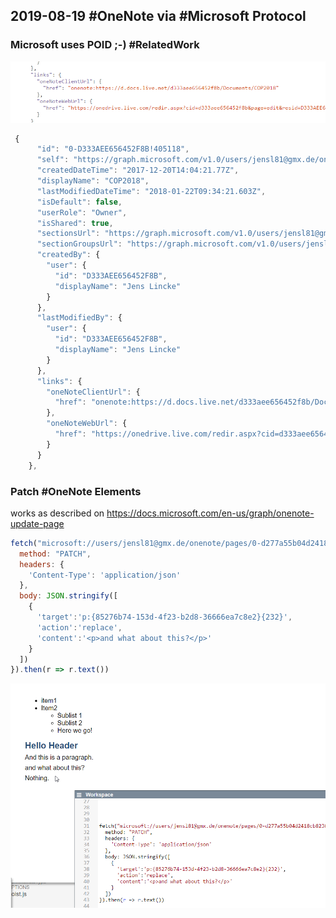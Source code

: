## 2019-08-19 #OneNote via #Microsoft Protocol

### Microsoft uses POID ;-) #RelatedWork

![](onenote_poid.png)


```javascript
 {
      "id": "0-D333AEE656452F8B!405118",
      "self": "https://graph.microsoft.com/v1.0/users/jensl81@gmx.de/onenote/notebooks/0-D333AEE656452F8B!405118",
      "createdDateTime": "2017-12-20T14:04:21.77Z",
      "displayName": "COP2018",
      "lastModifiedDateTime": "2018-01-22T09:34:21.603Z",
      "isDefault": false,
      "userRole": "Owner",
      "isShared": true,
      "sectionsUrl": "https://graph.microsoft.com/v1.0/users/jensl81@gmx.de/onenote/notebooks/0-D333AEE656452F8B!405118/sections",
      "sectionGroupsUrl": "https://graph.microsoft.com/v1.0/users/jensl81@gmx.de/onenote/notebooks/0-D333AEE656452F8B!405118/sectionGroups",
      "createdBy": {
        "user": {
          "id": "D333AEE656452F8B",
          "displayName": "Jens Lincke"
        }
      },
      "lastModifiedBy": {
        "user": {
          "id": "D333AEE656452F8B",
          "displayName": "Jens Lincke"
        }
      },
      "links": {
        "oneNoteClientUrl": {
          "href": "onenote:https://d.docs.live.net/d333aee656452f8b/Documents/COP2018"
        },
        "oneNoteWebUrl": {
          "href": "https://onedrive.live.com/redir.aspx?cid=d333aee656452f8b&page=edit&resid=D333AEE656452F8B!405118"
        }
      }
    },
```



### Patch #OneNote Elements

works as described on https://docs.microsoft.com/en-us/graph/onenote-update-page

```javascript
fetch("microsoft://users/jensl81@gmx.de/onenote/pages/0-d277a55b04d2418cb8238a97b25d6656!9-D333AEE656452F8B!169954/content", {
  method: "PATCH",
  headers: {
    'Content-Type': 'application/json'
  },
  body: JSON.stringify([
    {
      'target':'p:{85276b74-153d-4f23-b2d8-36666ea7c8e2}{232}',
      'action':'replace',
      'content':'<p>and what about this?</p>'
    }
  ])
}).then(r => r.text())
```


![](onenote_what_about_this.png)
